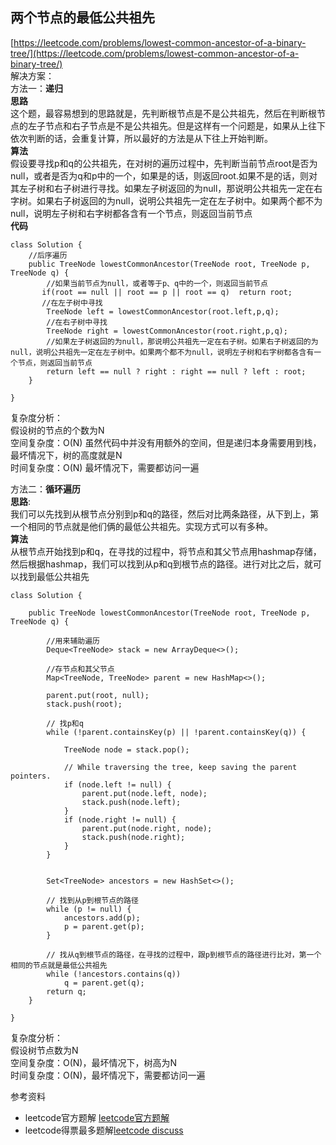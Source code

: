 **两个节点的最低公共祖先** 
---
[https://leetcode.com/problems/lowest-common-ancestor-of-a-binary-tree/](https://leetcode.com/problems/lowest-common-ancestor-of-a-binary-tree/)  
解决方案：  
方法一：**递归**   
**思路**  
这个题，最容易想到的思路就是，先判断根节点是不是公共祖先，然后在判断根节点的左子节点和右子节点是不是公共祖先。但是这样有一个问题是，如果从上往下依次判断的话，会重复计算，所以最好的方法是从下往上开始判断。  
**算法**  
假设要寻找p和q的公共祖先，在对树的遍历过程中，先判断当前节点root是否为null，或者是否为q和p中的一个，如果是的话，则返回root.如果不是的话，则对其左子树和右子树进行寻找。如果左子树返回的为null，那说明公共祖先一定在右字树。如果右子树返回的为null，说明公共祖先一定在左子树中。如果两个都不为null，说明左子树和右字树都各含有一个节点，则返回当前节点  
**代码**
```
class Solution {
    //后序遍历
    public TreeNode lowestCommonAncestor(TreeNode root, TreeNode p, TreeNode q) {
        //如果当前节点为null，或者等于p、q中的一个，则返回当前节点
       if(root == null || root == p || root == q)  return root;
       //在左子树中寻找
        TreeNode left = lowestCommonAncestor(root.left,p,q);
        //在右子树中寻找
        TreeNode right = lowestCommonAncestor(root.right,p,q);       
        //如果左子树返回的为null，那说明公共祖先一定在右子树。如果右子树返回的为null，说明公共祖先一定在左子树中。如果两个都不为null，说明左子树和右字树都各含有一个节点，则返回当前节点 
        return left == null ? right : right == null ? left : root;     
    }
   
}
```
复杂度分析：  
假设树的节点的个数为N  
空间复杂度：O(N)  虽然代码中并没有用额外的空间，但是递归本身需要用到栈，最坏情况下，树的高度就是N  
时间复杂度：O(N)  最坏情况下，需要都访问一遍

方法二：**循环遍历**  
**思路**:  
我们可以先找到从根节点分别到p和q的路径，然后对比两条路径，从下到上，第一个相同的节点就是他们俩的最低公共祖先。实现方式可以有多种。  
**算法**  
从根节点开始找到p和q，在寻找的过程中，将节点和其父节点用hashmap存储，然后根据hashmap，我们可以找到从p和q到根节点的路径。进行对比之后，就可以找到最低公共祖先  
```
class Solution {

    public TreeNode lowestCommonAncestor(TreeNode root, TreeNode p, TreeNode q) {

        //用来辅助遍历
        Deque<TreeNode> stack = new ArrayDeque<>();

        //存节点和其父节点
        Map<TreeNode, TreeNode> parent = new HashMap<>();

        parent.put(root, null);
        stack.push(root);

        // 找p和q
        while (!parent.containsKey(p) || !parent.containsKey(q)) {

            TreeNode node = stack.pop();

            // While traversing the tree, keep saving the parent pointers.
            if (node.left != null) {
                parent.put(node.left, node);
                stack.push(node.left);
            }
            if (node.right != null) {
                parent.put(node.right, node);
                stack.push(node.right);
            }
        }


        Set<TreeNode> ancestors = new HashSet<>();

        // 找到从p到根节点的路径
        while (p != null) {
            ancestors.add(p);
            p = parent.get(p);
        }

        // 找从q到根节点的路径，在寻找的过程中，跟p到根节点的路径进行比对，第一个相同的节点就是最低公共祖先
        while (!ancestors.contains(q))
            q = parent.get(q);
        return q;
    }

}
```
复杂度分析：  
假设树节点数为N  
空间复杂度：O(N)，最坏情况下，树高为N  
时间复杂度：O(N)，最坏情况下，需要都访问一遍  

参考资料
- leetcode官方题解  [leetcode官方题解](https://leetcode.com/problems/lowest-common-ancestor-of-a-binary-tree/solution/)  
- leetcode得票最多题解[leetcode discuss](https://leetcode.com/problems/lowest-common-ancestor-of-a-binary-tree/discuss/65225/4-lines-C%2B%2BJavaPythonRuby)